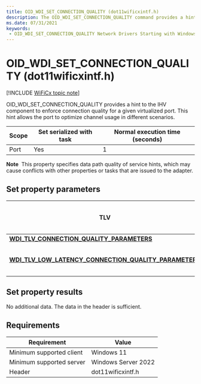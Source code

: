 ```yaml
---
title: OID_WDI_SET_CONNECTION_QUALITY (dot11wificxintf.h)
description: The OID_WDI_SET_CONNECTION_QUALITY command provides a hint to the IHV component to enforce connection quality for a given virtualized port. This hint allows the port to optimize channel usage in different scenarios.
ms.date: 07/31/2021
keywords:
 - OID_WDI_SET_CONNECTION_QUALITY Network Drivers Starting with Windows Vista
---
```


# OID\_WDI\_SET\_CONNECTION\_QUALITY (dot11wificxintf.h)

[!INCLUDE [WiFiCx topic note](../includes/wificx-version-warning.md)]


OID\_WDI\_SET\_CONNECTION\_QUALITY provides a hint to the IHV component to enforce connection quality for a given virtualized port. This hint allows the port to optimize channel usage in different scenarios.

| Scope | Set serialized with task | Normal execution time (seconds) |
|-------|--------------------------|---------------------------------|
| Port  | Yes                      | 1                               |

 

**Note**  This property specifies data path quality of service hints, which may cause conflicts with other properties or tasks that are issued to the adapter.

 

## Set property parameters


| TLV                                                                                                                       | Multiple TLV instances allowed | Optional | Description                                                                                                                                                                                    |
|---------------------------------------------------------------------------------------------------------------------------|--------------------------------|----------|------------------------------------------------------------------------------------------------------------------------------------------------------------------------------------------------|
| [**WDI\_TLV\_CONNECTION\_QUALITY\_PARAMETERS**](./wdi-tlv-connection-quality-parameters.md)                           |                                |          | The desired Wi-Fi connection quality hint.                                                                                                                                                     |
| [**WDI\_TLV\_LOW\_LATENCY\_CONNECTION\_QUALITY\_PARAMETERS**](./wdi-tlv-low-latency-connection-quality-parameters.md) |                                | X        | The behavior for low latency connection quality. This is only required if the connection quality is set to [**WDI\_CONNECTION\_QUALITY\_LOW\_LATENCY**](/windows-hardware/drivers/ddi/dot11wificxtypes/ne-dot11wificxtypes-wdi_connection_quality_hint). |

 

## Set property results


No additional data. The data in the header is sufficient.

## Requirements

|Requirement|Value|
|--- |--- |
|Minimum supported client|Windows 11|
|Minimum supported server|Windows Server 2022|
|Header|dot11wificxintf.h|

 

